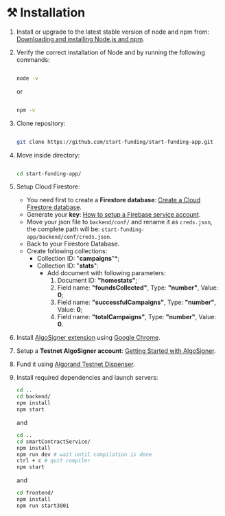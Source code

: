 # ⚒ Installation

1. Install or upgrade to the latest stable version of node and npm from: [Downloading and installing Node.js and npm](https://docs.npmjs.com/downloading-and-installing-node-js-and-npm).

2. Verify the correct installation of Node and by running the following commands:

    ```bash

    node -v

    ```

    or

    ```bash

    npm -v

    ```

3. Clone repository:

    ```bash

    git clone https://github.com/start-funding/start-funding-app.git

    ```
4. Move inside directory:
	```bash

    cd start-funding-app/

    ```
5. Setup Cloud Firestore:
	- You need first to create a **Firestore database**: [Create a Cloud Firestore database](https://firebase.google.com/docs/firestore/quickstart#create).
	- Generate your **key**: [How to setup a Firebase service account](https://sharma-vikashkr.medium.com/firebase-how-to-setup-a-firebase-service-account-836a70bb6646).
	- Move your json file to `backend/conf/` and rename it as `creds.json`, the complete path will be: `start-funding-app/backend/conf/creds.json`.
	- Back to your Firestore Database.
	- Create following collections:
		- Collection ID: "**campaigns**"*;
		- Collection ID: "**stats**":
			- Add document with following parameters:
				1. Document ID: **"homestats"**;
				2. Field name: **"foundsCollected"**, Type: **"number"**, Value: **0**;
				3. Field name: **"successfulCampaigns"**, Type: **"number"**, Value: **0**;
				4. Field name: **"totalCampaigns"**, Type: **"number"**, Value: **0**.
6. Install [AlgoSigner extension](https://chrome.google.com/webstore/detail/algosigner/kmmolakhbgdlpkjkcjkebenjheonagdm) using [Google Chrome](https://www.google.com/intl/it_it/chrome/).

7. Setup a **Testnet AlgoSigner account**: [Getting Started with AlgoSigner](https://www.youtube.com/watch?v=tG-xzG8r770).

9. Fund it using [Algorand Testnet Dispenser](https://testnet.algoexplorer.io/dispenser).

10. Install required dependencies and launch servers:
    ```bash
    cd ..
    cd backend/
    npm install
    npm start
    ```
    
      and

    ```bash
    cd ..
    cd smartContractService/
    npm install
    npm run dev # wait until compilation is done
    ctrl + c # quit compiler 
    npm start
    ```
      and
    ```bash
    cd frontend/
    npm install
    npm run start3001
    ```